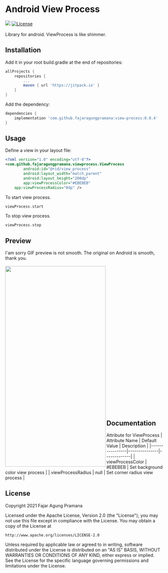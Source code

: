 # Android View Process
[![](https://jitpack.io/v/fajaragungpramana/view-process.svg)](https://jitpack.io/#fajaragungpramana/view-process)
[![License](https://img.shields.io/badge/License-Apache%202.0-blue.svg)](https://opensource.org/licenses/Apache-2.0)
</br>
</br>
Library for android. ViewProcess is like shimmer.

## Installation
Add it in your root build.gradle at the end of repositories:
```gradle
allProjects {
	repositories {
		...
		maven { url 'https://jitpack.io' }
	}
}
```

Add the dependency:
```gradle
dependencies {
	implementation 'com.github.fajaragungpramana:view-process:0.0.4'
}
```

## Usage
Define a view in your layout file:
```xml
<?xml version="1.0" encoding="utf-8"?>
<com.github.fajaragungpramana.viewprocess.ViewProcess
        android:id="@+id/view_process"
        android:layout_width="match_parent"
        android:layout_height="200dp"
        app:viewProcessColor="#EBEBEB"
	app:viewProcessRadius="0dp" />
```

To start view process.
```kotlin
viewProcess.start              
```

To stop view process.
```kotlin
viewProcess.stop
```

## Preview
I'am sorry GIF preview is not smooth. The original on Android is smooth, thank you.
</br>
</br>
<a href="url"><img src="https://github.com/fajaragungpramana/assets/blob/master/ViewProcess/ViewProcess.gif" align="left" height="640" width="320" ></a>
</br>
</br>
</br>
</br>
</br>
</br>
</br>
</br>
</br>
</br>
</br>
</br>
</br>
</br>
</br>
</br>
</br>
</br>
</br>
</br>
</br>
</br>
</br>
</br>
</br>
</br>
</br>

## Documentation
Attribute for ViewProcess
| Attribute Name | Default Value | Description |
|----------------|---------------|-------------|
| viewProcessColor | #EBEBEB | Set background color view process |
| viewProcessRadius | null | Set corner radius view process |

## License
Copyright 2021 Fajar Agung Pramana

Licensed under the Apache License, Version 2.0 (the "License");
you may not use this file except in compliance with the License.
You may obtain a copy of the License at

    http://www.apache.org/licenses/LICENSE-2.0

Unless required by applicable law or agreed to in writing, software
distributed under the License is distributed on an "AS IS" BASIS,
WITHOUT WARRANTIES OR CONDITIONS OF ANY KIND, either express or implied.
See the License for the specific language governing permissions and
limitations under the License.
